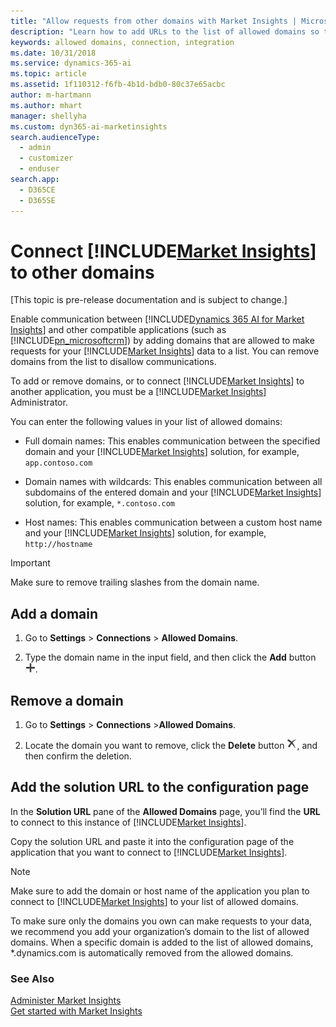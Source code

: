 ```yaml
---
title: "Allow requests from other domains with Market Insights | Microsoft Docs"
description: "Learn how to add URLs to the list of allowed domains so they can request data from Market Insights."
keywords: allowed domains, connection, integration
ms.date: 10/31/2018
ms.service: dynamics-365-ai
ms.topic: article
ms.assetid: 1f110312-f6fb-4b1d-bdb0-80c37e65acbc
author: m-hartmann
ms.author: mhart
manager: shellyha
ms.custom: dyn365-ai-marketinsights
search.audienceType: 
  - admin
  - customizer
  - enduser
search.app: 
  - D365CE
  - D365SE
---
```

# Connect [!INCLUDE[Market Insights](../includes/pn-market-insights-short.md)] to other domains

[This topic is pre-release documentation and is subject to change.]

Enable communication between [!INCLUDE[Dynamics 365 AI for Market Insights](../includes/pn-market-insights-long.md)] and other compatible applications (such as [!INCLUDE[pn_microsoftcrm](../includes/pn-microsoftcrm.md)]) by adding domains that are allowed to make requests for your [!INCLUDE[Market Insights](../includes/pn-market-insights-short.md)] data to a list. You can remove domains from the list to disallow communications.

To add or remove domains, or to connect [!INCLUDE[Market Insights](../includes/pn-market-insights-short.md)] to another application, you must be a [!INCLUDE[Market Insights](../includes/pn-market-insights-short.md)] Administrator.

You can enter the following values in your list of allowed domains:  
  
- Full domain names: This enables communication between the specified domain and your [!INCLUDE[Market Insights](../includes/pn-market-insights-short.md)] solution, for example, `app.contoso.com`  
  
- Domain names with wildcards: This enables communication between all subdomains of the entered domain and your [!INCLUDE[Market Insights](../includes/pn-market-insights-short.md)] solution, for example, `*.contoso.com`  
  
- Host names: This enables communication between a custom host name and your [!INCLUDE[Market Insights](../includes/pn-market-insights-short.md)] solution, for example, `http://hostname`  

> [!IMPORTANT]
> Make sure to remove trailing slashes from the domain name.

## Add a domain
  
1.  Go to **Settings** > **Connections** > **Allowed Domains**.  
  
2.  Type the domain name in the input field, and then click the **Add** button ![new or add button](media/plus-icon.png "New or Add button").  
  
## Remove a domain  
  
1.  Go to **Settings** > **Connections** >**Allowed Domains**.  
  
2.  Locate the domain you want to remove, click the **Delete** button ![delete button](media/delete-icon.png "Delete button"), and then confirm the deletion.  
  
## Add the solution URL to the configuration page

In the **Solution URL** pane of the **Allowed Domains** page, you’ll find the **URL** to connect to this instance of [!INCLUDE[Market Insights](../includes/pn-market-insights-short.md)].  
  
Copy the solution URL and paste it into the configuration page of the application that you want to connect to [!INCLUDE[Market Insights](../includes/pn-market-insights-short.md)].  
  
> [!NOTE]
> Make sure to add the domain or host name of the application you plan to connect to [!INCLUDE[Market Insights](../includes/pn-market-insights-short.md)] to your list of allowed domains.  
> 
>  To make sure only the domains you own can make requests to your data, we recommend you add your organization’s domain to the list of allowed domains. When a specific domain is added to the list of allowed domains, *.dynamics.com is automatically removed from the allowed domains.  
  
### See Also

[Administer Market Insights](settings-administration.md)   
[Get started with Market Insights](get-started.md)   

